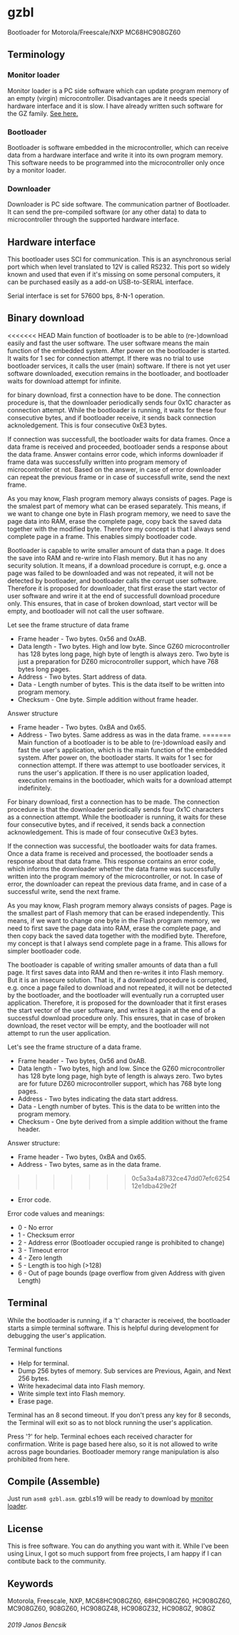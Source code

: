 # gzbl

Bootloader for Motorola/Freescale/NXP MC68HC908GZ60

## Terminology

### Monitor loader

Monitor loader is a PC side software which can update program memory of an
empty (virgin) microcontroller.
Disadvantages are it needs special hardware interface and it is slow.
I have already written such software for the GZ family.
[See here.](https://github.com/butyi/gzml/)

### Bootloader

Bootloader is software embedded in the microcontroller, which can receive data
from a hardware interface and write it into its own program memory.
This software needs to be programmed into the microcontroller only once by a
monitor loader.

### Downloader

Downloader is PC side software. The communication partner of Bootloader.
It can send the pre-compiled software (or any other data) to data to
microcontroller through the supported hardware interface.

## Hardware interface

This bootloader uses SCI for communication. This is an asynchronous serial port
which when level translated to 12V is called RS232.
This port so widely known and used that even if it's missing on some personal
computers, it can be purchased easily as a add-on USB-to-SERIAL interface.

Serial interface is set for 57600 bps, 8-N-1 operation.

## Binary download

<<<<<<< HEAD
Main function of bootloader is to be able to (re-)download easily and fast the user software.
The user software means the main function of the embedded system.
After power on the bootloader is started. It waits for 1 sec for connection attempt.
If there was no trial to use bootloader services, it calls the user (main) software.
If there is not yet user software downloaded, execution remains in the bootloader,
and bootloader waits for download attempt for infinite.

for binary download, first a connection have to be done.
The connection procedure is, that the downloader periodically sends four 0x1C character as connection attempt.
While the bootloader is running, it waits for these four consecutive bytes, and if bootloader receive,
it sends back connection acknoledgement. This is four consecutive 0xE3 bytes.

If connection was successfull, the bootloader waits for data frames. 
Once a data frame is received and proceeded, bootloader sends a response about the data frame. 
Answer contains error code, which informs downloader if frame data was successfully written into program memory of microcontroller ot not.
Based on the answer, in case of error downloader can repeat the previous frame or in case of successfull write, send the next frame.

As you may know, Flash program memory always consists of pages. Page is the smalest part of memory what can be erased separately.
This means, if we want to change one byte in Flash program memory, we need to save the page data into RAM, erase the complete page,
copy back the saved data together with the modified byte.
Therefore my concept is that I always send complete page in a frame. This enables simply bootloader code.

Bootloader is capable to write smaller amount of data than a page. It does the save into RAM and re-wrire into Flash memory.
But it has no any security solution. It means, if a download procedure is corrupt, 
e.g. once a page was failed to be downloaded and was not repeated, it will not be detected by bootloader,
and bootloader calls the corrupt user software.
Therefore it is proposed for downloader, that first erase the start vector of user software and wrire it at the end of successfull
download procedure only. This ensures, that in case of broken download, start vector will be empty, and bootloader will not call the user software.

Let see the frame structure of data frame

- Frame header - Two bytes. 0x56 and 0xAB.
- Data length - Two bytes. High and low byte. Since GZ60 microcontroller has 128 bytes long page, high byte of length is always zero. 
Two byte is just a preparation for DZ60 microcontroller support, which have 768 bytes long pages.
- Address - Two bytes. Start address of data.
- Data - Length number of bytes. This is the data itself to be written into program memory.
- Checksum - One byte. Simple addition without frame header.

Answer structure

- Frame header - Two bytes. 0xBA and 0x65.
- Address - Two bytes. Same address as was in the data frame.
=======
Main function of a bootloader is to be able to (re-)download easily and fast
the user's application, which is the main function of the embedded system.
After power on, the bootloader starts. It waits for 1 sec for connection attempt.
If there was attempt to use bootloader services, it runs the user's application.
If there is no user application loaded, execution remains in the bootloader,
which waits for a download attempt indefinitely.

For binary download, first a connection has to be made.
The connection procedure is that the downloader periodically sends four 0x1C
characters as a connection attempt.
While the bootloader is running, it waits for these four consecutive bytes, and
if received, it sends back a connection acknowledgement. This is made of four
consecutive 0xE3 bytes.

If the connection was successful, the bootloader waits for data frames.
Once a data frame is received and processed, the bootloader sends a response
about that data frame.
This response contains an error code, which informs the downloader whether the
data frame was successfully written into the program memory of the
microcontroller, or not.
In case of error, the downloader can repeat the previous data frame, and in
case of a successful write, send the next frame.

As you may know, Flash program memory always consists of pages. Page is the
smallest part of Flash memory that can be erased independently.
This means, if we want to change one byte in the Flash program memory, we need
to first save the page data into RAM, erase the complete page, and then copy
back the saved data together with the modified byte.
Therefore, my concept is that I always send complete page in a frame. This
allows for simpler bootloader code.

The bootloader is capable of writing smaller amounts of data than a full page.
It first saves data into RAM and then re-writes it into Flash memory.
But it is an insecure solution.  That is, if a download procedure is corrupted,
e.g. once a page failed to download and not repeated, it will not be detected
by the bootloader, and the bootloader will eventually run a corrupted user
application.
Therefore, it is proposed for the downloader that it first erases the start
vector of the user software, and writes it again at the end of a successful
download procedure only. This ensures, that in case of broken download, the
reset vector will be empty, and the bootloader will not attempt to run the user
application.

Let's see the frame structure of a data frame.

- Frame header - Two bytes, 0x56 and 0xAB.
- Data length - Two bytes, high and low.  Since the GZ60 microcontroller has
  128 byte long page, high byte of length is always zero.
  Two bytes are for future DZ60 microcontroller support, which has 768 byte
  long pages.
- Address - Two bytes indicating the data start address.
- Data - Length number of bytes. This is the data to be written into the
  program memory.
- Checksum - One byte derived from a simple addition without the frame header.

Answer structure:

- Frame header - Two bytes, 0xBA and 0x65.
- Address - Two bytes, same as in the data frame.
>>>>>>> 0c5a3a4a8732ce47dd07efc625412e1dba429e2f
- Error code.

Error code values and meanings:

- 0 - No error
- 1 - Checksum error
- 2 - Address error (Bootloader occupied range is prohibited to change)
- 3 - Timeout error
- 4 - Zero length
- 5 - Length is too high (>128)
- 6 - Out of page bounds (page overflow from given Address with given Length)

## Terminal

While the bootloader is running, if a 't' character is received, the bootloader
starts a simple terminal software.
This is helpful during development for debugging the user's application.

Terminal functions

- Help for terminal.
- Dump 256 bytes of memory. Sub services are Previous, Again, and Next 256 bytes.
- Write hexadecimal data into Flash memory.
- Write simple text into Flash memory.
- Erase page.

Terminal has an 8 second timeout. If you don't press any key for 8 seconds,
the Terminal will exit so as to not block running the user's application.

Press '?' for help. Terminal echoes each received character for confirmation.
Write is page based here also, so it is not allowed to write across page boundaries.
Bootloader memory range manipulation is also prohibited from here.

## Compile (Assemble)

Just run `asm8 gzbl.asm`.
gzbl.s19 will be ready to download by [monitor loader](https://github.com/butyi/gzml/).

## License

This is free software. You can do anything you want with it.
While I've been using Linux, I got so much support from free projects, I am happy if I can contibute back to the community.

## Keywords

Motorola, Freescale, NXP, MC68HC908GZ60, 68HC908GZ60, HC908GZ60, MC908GZ60, 908GZ60, HC908GZ48, HC908GZ32, HC908GZ, 908GZ

###### 2019 Janos Bencsik
